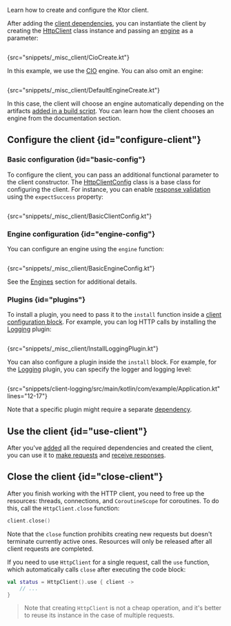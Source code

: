 [//]: # (title: Creating and configuring a client)

<link-summary>Learn how to create and configure the Ktor client.</link-summary>

After adding the [client dependencies](client-dependencies.md), you can instantiate the client by creating the [HttpClient](https://api.ktor.io/ktor-client/ktor-client-core/io.ktor.client/-http-client/index.html) class instance and passing an [engine](http-client_engines.md) as a parameter:

```kotlin
```
{src="snippets/_misc_client/CioCreate.kt"}

In this example, we use the [CIO](https://api.ktor.io/ktor-client/ktor-client-cio/io.ktor.client.engine.cio/-c-i-o/index.html) engine.
You can also omit an engine:

```kotlin
```
{src="snippets/_misc_client/DefaultEngineCreate.kt"}

In this case, the client will choose an engine automatically depending on the artifacts [added in a build script](client-dependencies.md#engine-dependency). You can learn how the client chooses an engine from the [](http-client_engines.md#default) documentation section.

## Configure the client {id="configure-client"}

### Basic configuration {id="basic-config"}

To configure the client, you can pass an additional functional parameter to the client constructor. 
The [HttpClientConfig](https://api.ktor.io/ktor-client/ktor-client-core/io.ktor.client/-http-client-config/index.html) class is a base class for configuring the client. 
For instance, you can enable [response validation](response-validation.md) using the `expectSuccess` property:

```kotlin
```
{src="snippets/_misc_client/BasicClientConfig.kt"}

### Engine configuration {id="engine-config"}
You can configure an engine using the `engine` function:

```kotlin
```
{src="snippets/_misc_client/BasicEngineConfig.kt"}

See the [Engines](http-client_engines.md) section for additional details.

### Plugins {id="plugins"}
To install a plugin, you need to pass it to the `install` function inside a [client configuration block](#configure-client). For example, you can log HTTP calls by installing the [Logging](client_logging.md) plugin:

```kotlin
```
{src="snippets/_misc_client/InstallLoggingPlugin.kt"}

You can also configure a plugin inside the `install` block. For example, for the [Logging](client_logging.md) plugin, you can specify the logger and logging level:
```kotlin
```
{src="snippets/client-logging/src/main/kotlin/com/example/Application.kt" lines="12-17"}

Note that a specific plugin might require a separate [dependency](client-dependencies.md).

## Use the client {id="use-client"}
After you've [added](client-dependencies.md) all the required dependencies and created the client, you can use it to [make requests](request.md) and [receive responses](response.md). 


## Close the client {id="close-client"}

After you finish working with the HTTP client, you need to free up the resources: threads, connections, and `CoroutineScope` for coroutines. To do this, call the `HttpClient.close` function:

```kotlin
client.close()
```

Note that the `close` function prohibits creating new requests but doesn't terminate currently active ones. Resources will only be released after all client requests are completed.

If you need to use `HttpClient` for a single request, call the `use` function, which automatically calls `close` after executing the code block:

```kotlin
val status = HttpClient().use { client ->
    // ...
}
```

> Note that creating `HttpClient` is not a cheap operation, and it's better to reuse its instance in the case of multiple requests.
